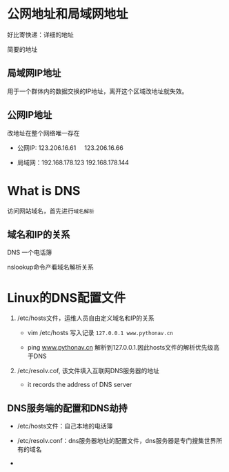 # 公网地址和局域网地址

好比寄快递：详细的地址

简要的地址

## 局域网IP地址

用于一个群体内的数据交换的IP地址，离开这个区域改地址就失效。



## 公网IP地址

改地址在整个网络唯一存在

- 公网IP: 123.206.16.61      123.206.16.66

- 局域网：192.168.178.123        192.168.178.144

# What is DNS

访问网站域名，首先进行`域名解析`

## 域名和IP的关系

DNS 一个电话簿

nslookup命令产看域名解析关系



# Linux的DNS配置文件

1. /etc/hosts文件，运维人员自由定义域名和IP的关系
   
   - vim /etc/hosts 写入记录 `127.0.0.1 www.pythonav.cn`
   
   - ping www.pythonav.cn 解析到127.0.0.1.因此hosts文件的解析优先级高于DNS

2. /etc/resolv.cof, 该文件填入互联网DNS服务器的地址
   
   - it records the address of DNS server

## DNS服务端的配置和DNS劫持

- /etc/hosts文件：自己本地的电话簿

- /etc/resolv.conf：dns服务器地址的配置文件，dns服务器是专门搜集世界所有的域名

- 
